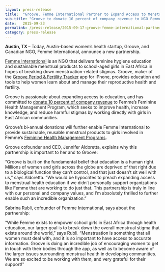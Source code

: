 ```yaml
---
layout: press-release
title:  "Groove, Femme International Partner to Expand Access to Menstrual Health Education"
sub-title: "Groove to donate 10 percent of company revenue to NGO Femme International"
date:   2015-09-23
permalink: /press-release/2015-09-17-groove-femme-international-partner-to-expand-access-to-menstrual-health-education
category: press-release
---
```


**Austin, TX &ndash;** Today, Austin-based women&rsquo;s health startup, Groove, and Canadian NGO, Femme International, announce a new partnership.

<a class="text-link" target="_blank" href="http://www.femmeinternational.org/">Femme International</a> is an NGO that delivers feminine hygiene education and sustainable menstrual products to school-aged girls in East Africa in hopes of breaking down menstruation-related stigmas. Groove, maker of the <a class="text-link" target="_blank" href="https://itunes.apple.com/app/id831795151">Groove Period &amp; Fertility Tracker</a> app for iPhone, provides education and tools to help women learn about and manage their reproductive health and fertility.

Groove is passionate about expanding access to education, and has committed to <a class="text-link" href="/blog/2015/09/16/new-partnership-groove-femme-international-impact/">donate 10 percent of company revenue</a> to Femme&rsquo;s Feminine Health Management Program, which seeks to improve health, increase knowledge, and reduce harmful stigmas by working directly with girls in East African communities.

Groove&rsquo;s bi-annual donations will further enable Femme International to provide sustainable, reusable menstrual products to girls involved in Femme&rsquo;s <a class="text-link" target="_blank" href="http://www.femmeinternational.org/feminine-health-management-program.html">Feminine Health Management Programs</a>.

Groove cofounder and CEO, Jennifer Aldoretta, explains why this partnership is important to her and to Groove:

“Groove is built on the fundamental belief that education is a human right. Millions of women and girls across the globe are deprived of that right due to a biological function they can&rsquo;t control, and that just doesn&rsquo;t sit well with us,” says Aldoretta. “We would be hypocrites to preach expanding access to menstrual health education if we didn&rsquo;t personally support organizations like Femme that are working to do just that. This partnership is truly in line with our personal and company values, and I&rsquo;m absolutely thrilled to further enable such an incredible organization.”

Sabrina Rubli, cofounder of Femme International, says about the partnership:

"While Femme exists to empower school girls in East Africa through health education, our larger goal is to break down the overall menstrual stigma that exists around the world,” says Rubli. “Menstruation is something that all women must deal with, and it is so important to have access to accurate information. Groove is doing an incredible job of encouraging women to get in touch with their bodies through the app, as well as to become aware of the larger issues surrounding menstrual health in developing communities. We are so excited to be working with them, and very grateful for their support!"

